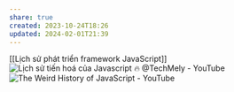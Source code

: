 ```yaml
---
share: true
created: 2023-10-24T18:26
updated: 2024-02-01T21:39
---
```

[[Lịch sử phát triển framework JavaScript]]
![Lịch sử tiến hoá của Javascript 🔥 @TechMely - YouTube](https://youtu.be/Q-oYIbbJSrI)
![The Weird History of JavaScript - YouTube](https://youtu.be/Sh6lK57Cuk4)

